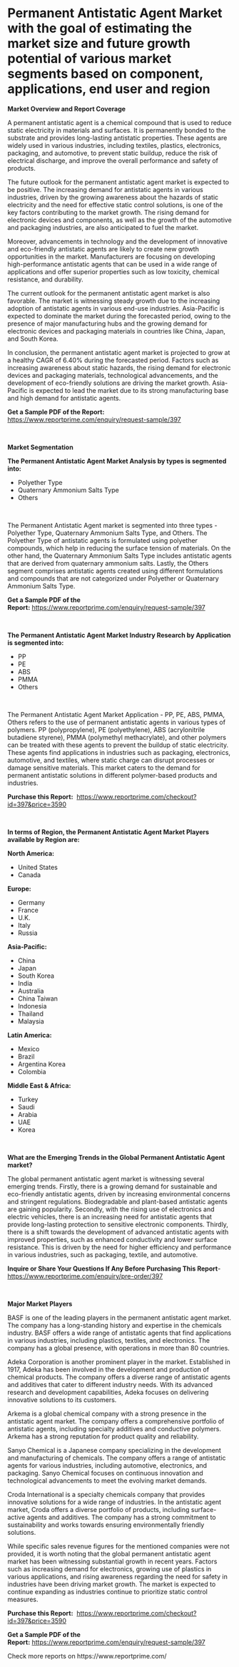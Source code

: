 <p><h1>Permanent Antistatic Agent Market with the goal of estimating the market size and future growth potential of various market segments based on component, applications, end user and region</h1></p><p><strong>Market Overview and Report Coverage</strong></p>
<p><p>A permanent antistatic agent is a chemical compound that is used to reduce static electricity in materials and surfaces. It is permanently bonded to the substrate and provides long-lasting antistatic properties. These agents are widely used in various industries, including textiles, plastics, electronics, packaging, and automotive, to prevent static buildup, reduce the risk of electrical discharge, and improve the overall performance and safety of products.</p><p>The future outlook for the permanent antistatic agent market is expected to be positive. The increasing demand for antistatic agents in various industries, driven by the growing awareness about the hazards of static electricity and the need for effective static control solutions, is one of the key factors contributing to the market growth. The rising demand for electronic devices and components, as well as the growth of the automotive and packaging industries, are also anticipated to fuel the market.</p><p>Moreover, advancements in technology and the development of innovative and eco-friendly antistatic agents are likely to create new growth opportunities in the market. Manufacturers are focusing on developing high-performance antistatic agents that can be used in a wide range of applications and offer superior properties such as low toxicity, chemical resistance, and durability.</p><p>The current outlook for the permanent antistatic agent market is also favorable. The market is witnessing steady growth due to the increasing adoption of antistatic agents in various end-use industries. Asia-Pacific is expected to dominate the market during the forecasted period, owing to the presence of major manufacturing hubs and the growing demand for electronic devices and packaging materials in countries like China, Japan, and South Korea.</p><p>In conclusion, the permanent antistatic agent market is projected to grow at a healthy CAGR of 6.40% during the forecasted period. Factors such as increasing awareness about static hazards, the rising demand for electronic devices and packaging materials, technological advancements, and the development of eco-friendly solutions are driving the market growth. Asia-Pacific is expected to lead the market due to its strong manufacturing base and high demand for antistatic agents.</p></p>
<p><strong>Get a Sample PDF of the Report:</strong> <a href="https://www.reportprime.com/enquiry/request-sample/397">https://www.reportprime.com/enquiry/request-sample/397</a></p>
<p>&nbsp;</p>
<p><strong>Market Segmentation</strong></p>
<p><strong>The Permanent Antistatic Agent Market Analysis by types is segmented into:</strong></p>
<p><ul><li>Polyether Type</li><li>Quaternary Ammonium Salts Type</li><li>Others</li></ul></p>
<p>&nbsp;</p>
<p><p>The Permanent Antistatic Agent market is segmented into three types - Polyether Type, Quaternary Ammonium Salts Type, and Others. The Polyether Type of antistatic agents is formulated using polyether compounds, which help in reducing the surface tension of materials. On the other hand, the Quaternary Ammonium Salts Type includes antistatic agents that are derived from quaternary ammonium salts. Lastly, the Others segment comprises antistatic agents created using different formulations and compounds that are not categorized under Polyether or Quaternary Ammonium Salts Type.</p></p>
<p><strong>Get a Sample PDF of the Report:</strong>&nbsp;<a href="https://www.reportprime.com/enquiry/request-sample/397">https://www.reportprime.com/enquiry/request-sample/397</a></p>
<p>&nbsp;</p>
<p><strong>The Permanent Antistatic Agent Market Industry Research by Application is segmented into:</strong></p>
<p><ul><li>PP</li><li>PE</li><li>ABS</li><li>PMMA</li><li>Others</li></ul></p>
<p>&nbsp;</p>
<p><p>The Permanent Antistatic Agent Market Application - PP, PE, ABS, PMMA, Others refers to the use of permanent antistatic agents in various types of polymers. PP (polypropylene), PE (polyethylene), ABS (acrylonitrile butadiene styrene), PMMA (polymethyl methacrylate), and other polymers can be treated with these agents to prevent the buildup of static electricity. These agents find applications in industries such as packaging, electronics, automotive, and textiles, where static charge can disrupt processes or damage sensitive materials. This market caters to the demand for permanent antistatic solutions in different polymer-based products and industries.</p></p>
<p><strong>Purchase this Report:</strong>&nbsp; <a href="https://www.reportprime.com/checkout?id=397&price=3590">https://www.reportprime.com/checkout?id=397&price=3590</a></p>
<p>&nbsp;</p>
<p><strong>In terms of Region, the Permanent Antistatic Agent Market Players available by Region are:</strong></p>
<p>
    <p> <strong> North America: </strong>
        <ul>
            <li>United States</li>
            <li>Canada</li>
        </ul>
        </p> 
    <p> <strong> Europe: </strong>
        <ul>
            <li>Germany</li>
            <li>France</li>
            <li>U.K.</li>
            <li>Italy</li>
            <li>Russia</li>
        </ul>
        </p> 
    <p> <strong> Asia-Pacific: </strong>
        <ul>
            <li>China</li>
            <li>Japan</li>
            <li>South Korea</li>
            <li>India</li>
            <li>Australia</li>
            <li>China Taiwan</li>
            <li>Indonesia</li>
            <li>Thailand</li>
            <li>Malaysia</li>
        </ul>
        </p> 
    <p> <strong> Latin America: </strong>
        <ul>
            <li>Mexico</li>
            <li>Brazil</li>
            <li>Argentina Korea</li>
            <li>Colombia</li>
        </ul>
        </p> 
    <p> <strong> Middle East & Africa: </strong>
        <ul>
            <li>Turkey</li>
            <li>Saudi</li>
            <li>Arabia</li>
            <li>UAE</li>
            <li>Korea</li>
        </ul>
    </p>
    </p>
<p>&nbsp;</p>
<p><strong>What are the Emerging Trends in the Global Permanent Antistatic Agent market?</strong></p>
<p><p>The global permanent antistatic agent market is witnessing several emerging trends. Firstly, there is a growing demand for sustainable and eco-friendly antistatic agents, driven by increasing environmental concerns and stringent regulations. Biodegradable and plant-based antistatic agents are gaining popularity. Secondly, with the rising use of electronics and electric vehicles, there is an increasing need for antistatic agents that provide long-lasting protection to sensitive electronic components. Thirdly, there is a shift towards the development of advanced antistatic agents with improved properties, such as enhanced conductivity and lower surface resistance. This is driven by the need for higher efficiency and performance in various industries, such as packaging, textile, and automotive.</p></p>
<p><strong>Inquire or Share Your Questions If Any Before Purchasing This Report</strong>- <a href="https://www.reportprime.com/enquiry/pre-order/397">https://www.reportprime.com/enquiry/pre-order/397</a></p>
<p>&nbsp;</p>
<p><strong>Major Market Players</strong></p>
<p><p>BASF is one of the leading players in the permanent antistatic agent market. The company has a long-standing history and expertise in the chemicals industry. BASF offers a wide range of antistatic agents that find applications in various industries, including plastics, textiles, and electronics. The company has a global presence, with operations in more than 80 countries.</p><p>Adeka Corporation is another prominent player in the market. Established in 1917, Adeka has been involved in the development and production of chemical products. The company offers a diverse range of antistatic agents and additives that cater to different industry needs. With its advanced research and development capabilities, Adeka focuses on delivering innovative solutions to its customers.</p><p>Arkema is a global chemical company with a strong presence in the antistatic agent market. The company offers a comprehensive portfolio of antistatic agents, including specialty additives and conductive polymers. Arkema has a strong reputation for product quality and reliability.</p><p>Sanyo Chemical is a Japanese company specializing in the development and manufacturing of chemicals. The company offers a range of antistatic agents for various industries, including automotive, electronics, and packaging. Sanyo Chemical focuses on continuous innovation and technological advancements to meet the evolving market demands.</p><p>Croda International is a specialty chemicals company that provides innovative solutions for a wide range of industries. In the antistatic agent market, Croda offers a diverse portfolio of products, including surface-active agents and additives. The company has a strong commitment to sustainability and works towards ensuring environmentally friendly solutions.</p><p>While specific sales revenue figures for the mentioned companies were not provided, it is worth noting that the global permanent antistatic agent market has been witnessing substantial growth in recent years. Factors such as increasing demand for electronics, growing use of plastics in various applications, and rising awareness regarding the need for safety in industries have been driving market growth. The market is expected to continue expanding as industries continue to prioritize static control measures.</p></p>
<p><strong>Purchase this Report:</strong>&nbsp;&nbsp;<a href="https://www.reportprime.com/checkout?id=397&price=3590">https://www.reportprime.com/checkout?id=397&price=3590</a></p>
<p></p>
<p><strong>Get a Sample PDF of the Report:</strong>&nbsp;<a href="https://www.reportprime.com/enquiry/request-sample/397">https://www.reportprime.com/enquiry/request-sample/397</a></p>
<p>Check more reports on https://www.reportprime.com/</p>